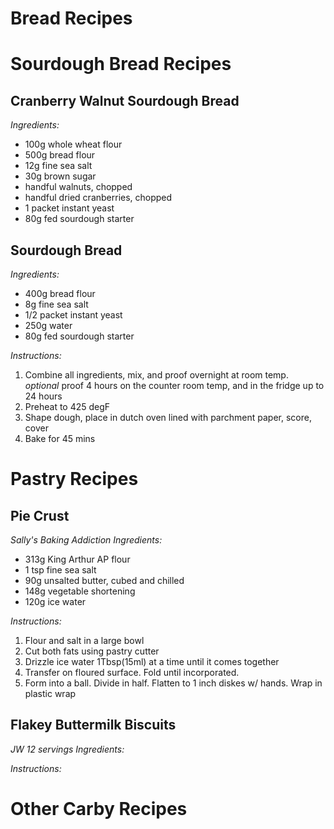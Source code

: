 # Bread Recipes

# Sourdough Bread Recipes

## Cranberry Walnut Sourdough Bread
*Ingredients:*
- 100g whole wheat flour
- 500g bread flour
- 12g fine sea salt
- 30g brown sugar
- handful walnuts, chopped
- handful dried cranberries, chopped
- 1 packet instant yeast
- 80g fed sourdough starter


## Sourdough Bread
*Ingredients:*
- 400g bread flour
- 8g fine sea salt
- 1/2 packet instant yeast
- 250g water
- 80g fed sourdough starter

*Instructions:*
1. Combine all ingredients, mix, and proof overnight at room temp.  
*optional* proof 4 hours on the counter room temp, and in the fridge up to 24 hours
2. Preheat to 425 degF
3. Shape dough, place in dutch oven lined with parchment paper, score, cover
4. Bake for 45 mins 

# Pastry Recipes

## Pie Crust
*Sally's Baking Addiction*
*Ingredients:*
- 313g King Arthur AP flour
- 1 tsp fine sea salt
- 90g unsalted butter, cubed and chilled
- 148g vegetable shortening
- 120g ice water

*Instructions:*
1. Flour and salt in a large bowl
2. Cut both fats using pastry cutter
3. Drizzle ice water 1Tbsp(15ml) at a time until it comes together
4. Transfer on floured surface.  Fold until incorporated.
5. Form into a ball.  Divide in half.  Flatten to 1 inch diskes w/ hands.  Wrap in plastic wrap

## Flakey Buttermilk Biscuits
*JW*
*12 servings*
*Ingredients:*

*Instructions:*

# Other Carby Recipes